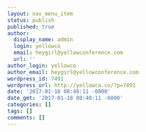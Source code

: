 ```yaml
---
layout: nav_menu_item
status: publish
published: true
author:
  display_name: admin
  login: yellowco
  email: heygirl@yellowconference.com
  url: ''
author_login: yellowco
author_email: heygirl@yellowconference.com
wordpress_id: 7491
wordpress_url: http://yellowco.co/?p=7491
date: '2017-01-18 08:40:11 -0800'
date_gmt: '2017-01-18 08:40:11 -0800'
categories: []
tags: []
comments: []
---
```


